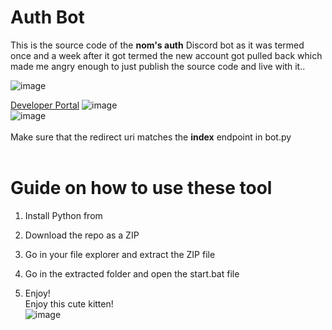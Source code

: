 # Auth Bot 

This is the source code of the **nom's auth** Discord bot as it was termed once and a week after it got termed the new account got pulled back which made me angry enough to just publish the source code and live with it..    
 
![image](https://i.e-z.host/t2vbfqy7.png) 

[Developer Portal](https://discord.com/developers/applications) 
![image](https://i.e-z.host/sc0348kj.png)  
![image](https://i.e-z.host/m9ugxrw3.png)
<br>  
Make sure that the redirect uri matches the **index** endpoint in bot.py    
<br> 
   
# Guide on how to use these tool  
 
1. Install Python from

2. Download the repo as a ZIP  

3. Go in your file explorer and extract the ZIP file    
 
4. Go in the extracted folder and open the start.bat file   
 
5. Enjoy!   
Enjoy this cute kitten!   
![image](https://i.e-z.host/7x11aiiw.png)   